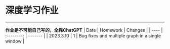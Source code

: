 # 深度学习作业
-----------------
__作业是不可能自己写的，全靠ChatGPT__
| Date | Homework | Changes |
| ---- | :--------: | ------- |
| 2023.3.10 | 1 | Bug fixes and multiple graph in a single window |